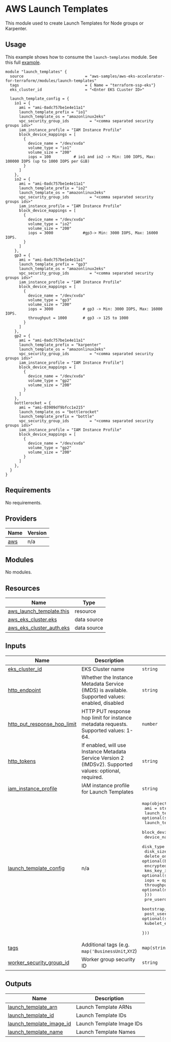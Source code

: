 # AWS Launch Templates
This module used to create Launch Templates for Node groups or Karpenter.

## Usage
This example shows how to consume the `launch-templates` module. See this full [example](examples/karpenter/main.tf).

```hcl
module "launch_templates" {
  source                           = "aws-samples/aws-eks-accelerator-for-terraform//modules/launch-templates"
  tags                             = { Name = "terraform-ssp-eks"}
  eks_cluster_id                   = "<Enter EKS CLuster ID>"

  launch_template_config = {
    io1 = {
      ami = "ami-0adc757be1e4e11a1"
      launch_template_prefix = "io1"
      launch_template_os = "amazonlinux2eks"
      vpc_security_group_ids         = "<comma separated security groups ids>"
      iam_instance_profile = "IAM Instance Profile"
      block_device_mappings = [
        {
          device_name = "/dev/xvda"
          volume_type = "io1"
          volume_size = "200"
          iops = 100          # io1 and io2 -> Min: 100 IOPS, Max: 100000 IOPS (up to 1000 IOPS per GiB)
        }
      ]
    },
    io2 = {
      ami = "ami-0adc757be1e4e11a1"
      launch_template_prefix = "io2"
      launch_template_os = "amazonlinux2eks"
      vpc_security_group_ids         = "<comma separated security groups ids>"
      iam_instance_profile = "IAM Instance Profile"
      block_device_mappings = [
        {
          device_name = "/dev/xvda"
          volume_type = "io2"
          volume_size = "200"
          iops = 3000             #gp3-> Min: 3000 IOPS, Max: 16000 IOPS.
        }
      ]
    },
    gp3 = {
      ami = "ami-0adc757be1e4e11a1"
      launch_template_prefix = "gp3"
      launch_template_os = "amazonlinux2eks"
      vpc_security_group_ids         = "<comma separated security groups ids>"
      iam_instance_profile = "IAM Instance Profile"
      block_device_mappings = [
        {
          device_name = "/dev/xvda"
          volume_type = "gp3"
          volume_size = "200"
          iops = 3000             # gp3 -> Min: 3000 IOPS, Max: 16000 IOPS.
          throughput = 1000       # gp3 -> 125 to 1000
        }
      ]
    },
    gp2 = {
      ami = "ami-0adc757be1e4e11a1"
      launch_template_prefix = "karpenter"
      launch_template_os = "amazonlinux2eks"
      vpc_security_group_ids         = "<comma separated security groups ids>"
      iam_instance_profile = "IAM Instance Profile"]
      block_device_mappings = [
        {
          device_name = "/dev/xvda"
          volume_type = "gp2"
          volume_size = "200"
        }
      ]
    },
    bottlerocket = {
      ami = "ami-03909df9bfcc1e215"
      launch_template_os = "bottlerocket"
      launch_template_prefix = "bottle"
      vpc_security_group_ids         = "<comma separated security groups ids>"
      iam_instance_profile = "IAM Instance Profile"
      block_device_mappings = [
        {
          device_name = "/dev/xvda"
          volume_type = "gp2"
          volume_size = "200"
        }
      ]
    },
  }
}
```


<!--- BEGIN_TF_DOCS --->
## Requirements

No requirements.

## Providers

| Name | Version |
|------|---------|
| <a name="provider_aws"></a> [aws](#provider\_aws) | n/a |

## Modules

No modules.

## Resources

| Name | Type |
|------|------|
| [aws_launch_template.this](https://registry.terraform.io/providers/hashicorp/aws/latest/docs/resources/launch_template) | resource |
| [aws_eks_cluster.eks](https://registry.terraform.io/providers/hashicorp/aws/latest/docs/data-sources/eks_cluster) | data source |
| [aws_eks_cluster_auth.eks](https://registry.terraform.io/providers/hashicorp/aws/latest/docs/data-sources/eks_cluster_auth) | data source |

## Inputs

| Name | Description | Type | Default | Required |
|------|-------------|------|---------|:--------:|
| <a name="input_eks_cluster_id"></a> [eks\_cluster\_id](#input\_eks\_cluster\_id) | EKS Cluster name | `string` | n/a | yes |
| <a name="input_http_endpoint"></a> [http\_endpoint](#input\_http\_endpoint) | Whether the Instance Metadata Service (IMDS) is available. Supported values: enabled, disabled | `string` | `"enabled"` | no |
| <a name="input_http_put_response_hop_limit"></a> [http\_put\_response\_hop\_limit](#input\_http\_put\_response\_hop\_limit) | HTTP PUT response hop limit for instance metadata requests. Supported values: 1-64. | `number` | `1` | no |
| <a name="input_http_tokens"></a> [http\_tokens](#input\_http\_tokens) | If enabled, will use Instance Metadata Service Version 2 (IMDSv2). Supported values: optional, required. | `string` | `"optional"` | no |
| <a name="input_iam_instance_profile"></a> [iam\_instance\_profile](#input\_iam\_instance\_profile) | IAM instance profile for Launch Templates | `string` | n/a | yes |
| <a name="input_launch_template_config"></a> [launch\_template\_config](#input\_launch\_template\_config) | n/a | <pre>map(object({<br>    ami                = string<br>    launch_template_os = optional(string)<br>    launch_template_id = string<br>    block_device_mappings = list(object({<br>      device_name           = string<br>      disk_type             = string<br>      disk_size             = string<br>      delete_on_termination = optional(bool)<br>      encrypted             = optional(bool)<br>      kms_key_id            = optional(string)<br>      iops                  = optional(number)<br>      throughput            = optional(number)<br>    }))<br>    pre_userdata         = optional(string)<br>    bootstrap_extra_args = optional(string)<br>    post_userdata        = optional(string)<br>    kubelet_extra_args   = optional(string)<br>  }))</pre> | n/a | yes |
| <a name="input_tags"></a> [tags](#input\_tags) | Additional tags (e.g. `map('BusinessUnit`,`XYZ`) | `map(string)` | `{}` | no |
| <a name="input_worker_security_group_id"></a> [worker\_security\_group\_id](#input\_worker\_security\_group\_id) | Worker group security ID | `string` | n/a | yes |

## Outputs

| Name | Description |
|------|-------------|
| <a name="output_launch_template_arn"></a> [launch\_template\_arn](#output\_launch\_template\_arn) | Launch Template ARNs |
| <a name="output_launch_template_id"></a> [launch\_template\_id](#output\_launch\_template\_id) | Launch Template IDs |
| <a name="output_launch_template_image_id"></a> [launch\_template\_image\_id](#output\_launch\_template\_image\_id) | Launch Template Image IDs |
| <a name="output_launch_template_name"></a> [launch\_template\_name](#output\_launch\_template\_name) | Launch Template Names |

<!--- END_TF_DOCS --->
